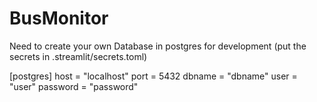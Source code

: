 # BusMonitor

Need to create your own Database in postgres for development
(put the secrets in .streamlit/secrets.toml)

[postgres]
host = "localhost"
port = 5432
dbname = "dbname"
user = "user"
password = "password"